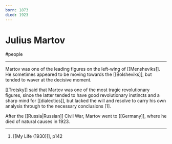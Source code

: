 ```yaml
---
born: 1873
died: 1923
---
```

# Julius Martov
#people 

---
Martov was one of the leading figures on the left-wing of [[Mensheviks]]. He sometimes appeared to be moving towards the [[Bolsheviks]], but tended to waver at the decisive moment. 

[[Trotsky]] said that Martov was one of the most tragic revolutionary figures, since the latter tended to have good revolutionary instincts and a sharp mind for [[dialectics]], but lacked the will and resolve to carry his own analysis through to the necessary conclusions [1]. 

After the [[Russia|Russian]] Civil War, Martov went to [[Germany]], where he died of natural causes in 1923. 

---
1. [[My Life (1930)]], p142